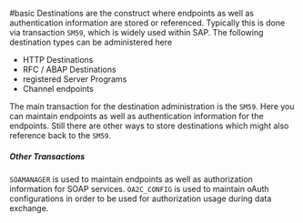 #basic
Destinations are the construct where endpoints as well as authentication information are stored or referenced. Typically this is done via transaction `SM59`, which is widely used within SAP.
The following destination types can be administered here

- HTTP Destinations 
- RFC / ABAP Destinations
- registered Server Programs
- Channel endpoints 

The main transaction for the destination administration is the `SM59`. Here you can maintain endpoints as well as authentication information for the endpoints. Still there are other ways to store destinations which might also reference back to the `SM59`.
##### Other Transactions
`SOAMANAGER` is used to maintain endpoints as well as authorization information for SOAP services. `OA2C_CONFIG` is used to maintain oAuth configurations in order to be used for authorization usage during data exchange.
